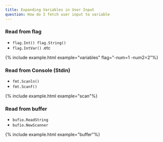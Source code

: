 ```yaml
---
title: Expanding Variables in User Input
question: How do I fetch user input to variable
---
```


### Read from flag

* `flag.Int() flag.String()`
* `flag.IntVar()` .etc

{% include example.html example="variables" flag="-num=1 -num2=2"%}

### Read from Console (Stdin)

* `fmt.Scanln()`
* `fmt.Scanf()`

{% include example.html example="scan"%}

### Read from buffer

* `bufio.ReadString`
* `bufio.NewScanner`

{% include example.html example="buffer"%}

